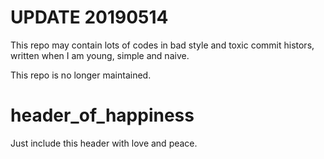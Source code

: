 # UPDATE 20190514

This repo may contain lots of codes in bad style and toxic commit histors, written when I am young, simple and naive.

This repo is no longer maintained.

# header_of_happiness

Just include this header with love and peace.
